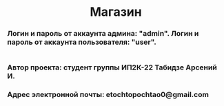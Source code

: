 <h1 align="center">Магазин</h1>
<h3>Логин и пароль от аккаунта админа: "admin". Логин и пароль от аккаунта пользователя: "user".</h3>
<h1/>
<h3>Автор проекта: студент группы ИП2К-22 Табидзе Арсений И.</h3>
<h3>Адрес электронной почты: etochtopochtao0@gmail.com</h3>
